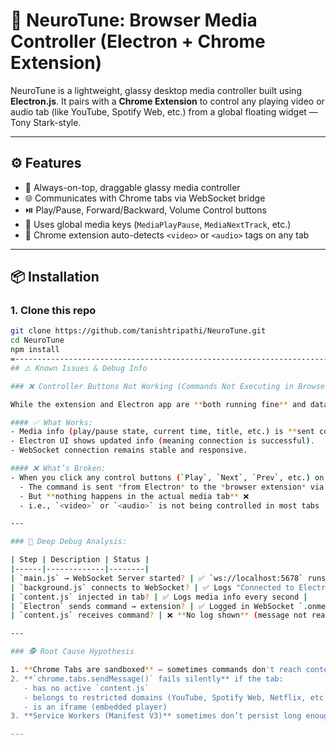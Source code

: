 # 🧠 NeuroTune: Browser Media Controller (Electron + Chrome Extension)

NeuroTune is a lightweight, glassy desktop media controller built using **Electron.js**. It pairs with a **Chrome Extension** to control any playing video or audio tab (like YouTube, Spotify Web, etc.) from a global floating widget — Tony Stark-style.

---

## ⚙️ Features

- 🎵 Always-on-top, draggable glassy media controller
- 🌐 Communicates with Chrome tabs via WebSocket bridge
- ⏯️ Play/Pause, Forward/Backward, Volume Control buttons
- 🧠 Uses global media keys (`MediaPlayPause`, `MediaNextTrack`, etc.)
- 🧩 Chrome extension auto-detects `<video>` or `<audio>` tags on any tab

---

## 📦 Installation

### 1. Clone this repo

```bash
git clone https://github.com/tanishtripathi/NeuroTune.git
cd NeuroTune
npm install
=-----------------------------------------------------------------------------------------------------------------------------------------------=
## ⚠️ Known Issues & Debug Info

### ❌ Controller Buttons Not Working (Commands Not Executing in Browser)

While the extension and Electron app are **both running fine** and data **flows from browser → Electron** via WebSocket, the issue arises in the **reverse flow**:

#### ✅ What Works:
- Media info (play/pause state, current time, title, etc.) is **sent correctly** from browser → Electron.
- Electron UI shows updated info (meaning connection is successful).
- WebSocket connection remains stable and responsive.

#### ❌ What’s Broken:
- When you click any control buttons (`Play`, `Next`, `Prev`, etc.) on the Electron UI:
  - The command is sent *from Electron* to the *browser extension* via WebSocket ✅
  - But **nothing happens in the actual media tab** ❌
  - i.e., `<video>` or `<audio>` is not being controlled in most tabs

---

### 🧪 Deep Debug Analysis:

| Step | Description | Status |
|------|-------------|--------|
| `main.js` → WebSocket Server started? | ✅ `ws://localhost:5678` runs |
| `background.js` connects to WebSocket? | ✅ Logs "Connected to Electron App" |
| `content.js` injected in tab? | ✅ Logs media info every second |
| `Electron` sends command → extension? | ✅ Logged in WebSocket `.onmessage` |
| `content.js` receives command? | ❌ **No log shown** (message not reaching tab script)

---

### 🕵️ Root Cause Hypothesis

1. **Chrome Tabs are sandboxed** — sometimes commands don't reach content script
2. **`chrome.tabs.sendMessage()` fails silently** if the tab:
   - has no active `content.js`
   - belongs to restricted domains (YouTube, Spotify Web, Netflix, etc.)
   - is an iframe (embedded player)
3. **Service Workers (Manifest V3)** sometimes don’t persist long enough to handle real-time WebSocket + tab message relay

---

